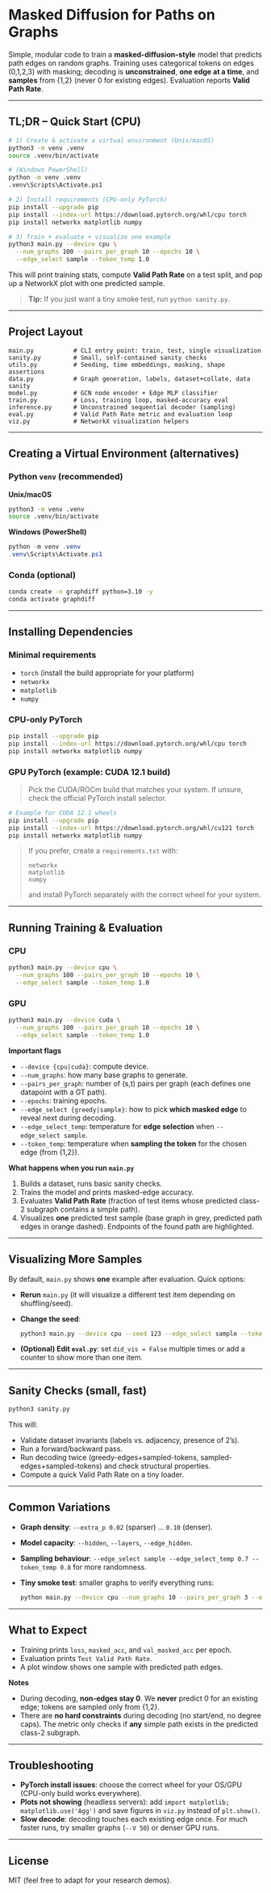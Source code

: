 # Masked Diffusion for Paths on Graphs

Simple, modular code to train a **masked-diffusion-style** model that predicts path edges on random graphs. Training uses categorical tokens on edges (0,1,2,3) with masking; decoding is **unconstrained**, **one edge at a time**, and **samples** from {1,2} (never 0 for existing edges). Evaluation reports **Valid Path Rate**.

---

## TL;DR – Quick Start (CPU)

```bash
# 1) Create & activate a virtual environment (Unix/macOS)
python3 -m venv .venv
source .venv/bin/activate

# (Windows PowerShell)
python -m venv .venv
.venv\Scripts\Activate.ps1

# 2) Install requirements (CPU-only PyTorch)
pip install --upgrade pip
pip install --index-url https://download.pytorch.org/whl/cpu torch
pip install networkx matplotlib numpy

# 3) Train + evaluate + visualize one example
python3 main.py --device cpu \
  --num_graphs 100 --pairs_per_graph 10 --epochs 10 \
  --edge_select sample --token_temp 1.0
```

This will print training stats, compute **Valid Path Rate** on a test split, and pop up a NetworkX plot with one predicted sample.

> **Tip:** If you just want a tiny smoke test, run `python sanity.py`.

---

## Project Layout

```
main.py           # CLI entry point: train, test, single visualization
sanity.py         # Small, self-contained sanity checks
utils.py          # Seeding, time embeddings, masking, shape assertions
data.py           # Graph generation, labels, dataset+collate, data sanity
model.py          # GCN node encoder + Edge MLP classifier
train.py          # Loss, training loop, masked-accuracy eval
inference.py      # Unconstrained sequential decoder (sampling)
eval.py           # Valid Path Rate metric and evaluation loop
viz.py            # NetworkX visualization helpers
```

---

## Creating a Virtual Environment (alternatives)

### Python `venv` (recommended)

**Unix/macOS**

```bash
python3 -m venv .venv
source .venv/bin/activate
```

**Windows (PowerShell)**

```powershell
python -m venv .venv
.venv\Scripts\Activate.ps1
```

### Conda (optional)

```bash
conda create -n graphdiff python=3.10 -y
conda activate graphdiff
```

---

## Installing Dependencies

### Minimal requirements

* `torch` (install the build appropriate for your platform)
* `networkx`
* `matplotlib`
* `numpy`

### CPU-only PyTorch

```bash
pip install --upgrade pip
pip install --index-url https://download.pytorch.org/whl/cpu torch
pip install networkx matplotlib numpy
```

### GPU PyTorch (example: CUDA 12.1 build)

> Pick the CUDA/ROCm build that matches your system. If unsure, check the official PyTorch install selector.

```bash
# Example for CUDA 12.1 wheels
pip install --upgrade pip
pip install --index-url https://download.pytorch.org/whl/cu121 torch
pip install networkx matplotlib numpy
```

> If you prefer, create a `requirements.txt` with:
>
> ```
> networkx
> matplotlib
> numpy
> ```
>
> and install PyTorch separately with the correct wheel for your system.

---

## Running Training & Evaluation

### CPU

```bash
python3 main.py --device cpu \
  --num_graphs 100 --pairs_per_graph 10 --epochs 10 \
  --edge_select sample --token_temp 1.0
```

### GPU

```bash
python3 main.py --device cuda \
  --num_graphs 100 --pairs_per_graph 10 --epochs 10 \
  --edge_select sample --token_temp 1.0
```

**Important flags**

* `--device {cpu|cuda}`: compute device.
* `--num_graphs`: how many base graphs to generate.
* `--pairs_per_graph`: number of (s,t) pairs per graph (each defines one datapoint with a GT path).
* `--epochs`: training epochs.
* `--edge_select {greedy|sample}`: how to pick **which masked edge** to reveal next during decoding.
* `--edge_select_temp`: temperature for **edge selection** when `--edge_select sample`.
* `--token_temp`: temperature when **sampling the token** for the chosen edge (from {1,2}).

**What happens when you run `main.py`**

1. Builds a dataset, runs basic sanity checks.
2. Trains the model and prints masked-edge accuracy.
3. Evaluates **Valid Path Rate** (fraction of test items whose predicted class-2 subgraph contains a simple path).
4. Visualizes **one** predicted test sample (base graph in grey, predicted path edges in orange dashed). Endpoints of the found path are highlighted.

---

## Visualizing More Samples

By default, `main.py` shows **one** example after evaluation. Quick options:

* **Rerun** `main.py` (it will visualize a different test item depending on shuffling/seed).
* **Change the seed**:

  ```bash
  python3 main.py --device cpu --seed 123 --edge_select sample --token_temp 0.9
  ```
* **(Optional) Edit `eval.py`**: set `did_vis = False` multiple times or add a counter to show more than one item.

---

## Sanity Checks (small, fast)

```bash
python3 sanity.py
```

This will:

* Validate dataset invariants (labels vs. adjacency, presence of 2’s).
* Run a forward/backward pass.
* Run decoding twice (greedy-edges+sampled-tokens, sampled-edges+sampled-tokens) and check structural properties.
* Compute a quick Valid Path Rate on a tiny loader.

---

## Common Variations

* **Graph density**: `--extra_p 0.02` (sparser) … `0.10` (denser).
* **Model capacity**: `--hidden`, `--layers`, `--edge_hidden`.
* **Sampling behaviour**: `--edge_select sample --edge_select_temp 0.7 --token_temp 0.8` for more randomness.
* **Tiny smoke test**: smaller graphs to verify everything runs:

  ```bash
  python main.py --device cpu --num_graphs 10 --pairs_per_graph 3 --epochs 2 --V 50
  ```

---

## What to Expect

* Training prints `loss`, `masked_acc`, and `val_masked_acc` per epoch.
* Evaluation prints `Test Valid Path Rate`.
* A plot window shows one sample with predicted path edges.

**Notes**

* During decoding, **non-edges stay 0**. We **never** predict 0 for an existing edge; tokens are sampled only from {1,2}.
* There are **no hard constraints** during decoding (no start/end, no degree caps). The metric only checks if **any** simple path exists in the predicted class-2 subgraph.

---

## Troubleshooting

* **PyTorch install issues**: choose the correct wheel for your OS/GPU (CPU-only build works everywhere).
* **Plots not showing** (headless servers): add `import matplotlib; matplotlib.use('Agg')` and save figures in `viz.py` instead of `plt.show()`.
* **Slow decode**: decoding touches each existing edge once. For much faster runs, try smaller graphs (`--V 50`) or denser GPU runs.

---

## License

MIT (feel free to adapt for your research demos).
